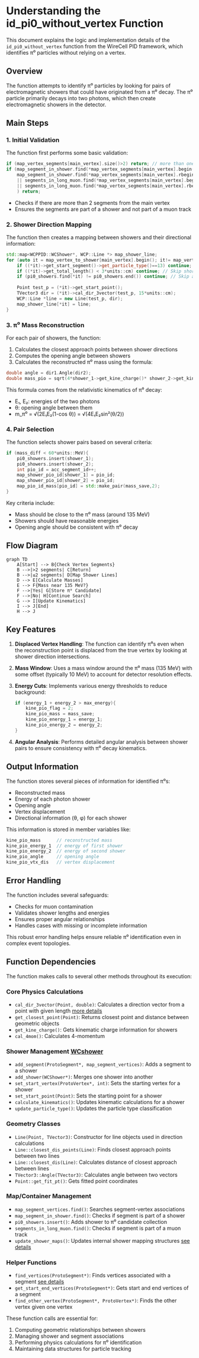 # Understanding the id_pi0_without_vertex Function

This document explains the logic and implementation details of the `id_pi0_without_vertex` function from the WireCell PID framework, which identifies π⁰ particles without relying on a vertex.

## Overview

The function attempts to identify π⁰ particles by looking for pairs of electromagnetic showers that could have originated from a π⁰ decay. The π⁰ particle primarily decays into two photons, which then create electromagnetic showers in the detector.

## Main Steps

### 1. Initial Validation

The function first performs some basic validation:

```cpp
if (map_vertex_segments[main_vertex].size()>2) return; // more than one shower
if (map_segment_in_shower.find(*map_vertex_segments[main_vertex].begin()) == map_segment_in_shower.end() &&
    map_segment_in_shower.find(*map_vertex_segments[main_vertex].rbegin()) == map_segment_in_shower.end()
    || segments_in_long_muon.find(*map_vertex_segments[main_vertex].begin()) != segments_in_long_muon.end()
    || segments_in_long_muon.find(*map_vertex_segments[main_vertex].rbegin()) != segments_in_long_muon.end() 
    ) return;
```

- Checks if there are more than 2 segments from the main vertex
- Ensures the segments are part of a shower and not part of a muon track

### 2. Shower Direction Mapping

The function then creates a mapping between showers and their directional information:

```cpp
std::map<WCPPID::WCShower*, WCP::Line *> map_shower_line;
for (auto it = map_vertex_to_shower[main_vertex].begin(); it!= map_vertex_to_shower[main_vertex].end(); it++){
    if ((*it)->get_start_segment()->get_particle_type()==13) continue; // Skip muons
    if ((*it)->get_total_length() < 3*units::cm) continue; // Skip short showers
    if (pi0_showers.find(*it) != pi0_showers.end()) continue; // Skip already identified π⁰s
    
    Point test_p = (*it)->get_start_point();
    TVector3 dir = (*it)->cal_dir_3vector(test_p, 15*units::cm);
    WCP::Line *line = new Line(test_p, dir);
    map_shower_line[*it] = line;
}
```

### 3. π⁰ Mass Reconstruction

For each pair of showers, the function:

1. Calculates the closest approach points between shower directions
2. Computes the opening angle between showers
3. Calculates the reconstructed π⁰ mass using the formula:

```cpp
double angle = dir1.Angle(dir2);
double mass_pio = sqrt(4*shower_1->get_kine_charge()* shower_2->get_kine_charge()*pow(sin(angle/2.),2));
```

This formula comes from the relativistic kinematics of π⁰ decay:
- E₁, E₂: energies of the two photons
- θ: opening angle between them
- m_π⁰ = √(2E₁E₂(1-cos θ)) = √(4E₁E₂sin²(θ/2))

### 4. Pair Selection

The function selects shower pairs based on several criteria:

```cpp
if (mass_diff < 60*units::MeV){
    pi0_showers.insert(shower_1);
    pi0_showers.insert(shower_2);
    int pio_id = acc_segment_id++;
    map_shower_pio_id[shower_1] = pio_id;
    map_shower_pio_id[shower_2] = pio_id;
    map_pio_id_mass[pio_id] = std::make_pair(mass_save,2);
}
```

Key criteria include:
- Mass should be close to the π⁰ mass (around 135 MeV)
- Showers should have reasonable energies
- Opening angle should be consistent with π⁰ decay

## Flow Diagram

```mermaid
graph TD
    A[Start] --> B{Check Vertex Segments}
    B -->|>2 segments| C[Return]
    B -->|≤2 segments| D[Map Shower Lines]
    D --> E[Calculate Masses]
    E --> F{Mass near 135 MeV?}
    F -->|Yes| G[Store π⁰ Candidate]
    F -->|No| H[Continue Search]
    G --> I[Update Kinematics]
    I --> J[End]
    H --> J
```

## Key Features

1. **Displaced Vertex Handling**: The function can identify π⁰s even when the reconstruction point is displaced from the true vertex by looking at shower direction intersections.

2. **Mass Window**: Uses a mass window around the π⁰ mass (135 MeV) with some offset (typically 10 MeV) to account for detector resolution effects.

3. **Energy Cuts**: Implements various energy thresholds to reduce background:
   ```cpp
   if (energy_1 + energy_2 > max_energy){
       kine_pio_flag = 2;
       kine_pio_mass = mass_save;
       kine_pio_energy_1 = energy_1;
       kine_pio_energy_2 = energy_2;
   }
   ```

4. **Angular Analysis**: Performs detailed angular analysis between shower pairs to ensure consistency with π⁰ decay kinematics.

## Output Information

The function stores several pieces of information for identified π⁰s:
- Reconstructed mass
- Energy of each photon shower
- Opening angle
- Vertex displacement
- Directional information (θ, φ) for each shower

This information is stored in member variables like:
```cpp
kine_pio_mass      // reconstructed mass
kine_pio_energy_1  // energy of first shower
kine_pio_energy_2  // energy of second shower
kine_pio_angle     // opening angle
kine_pio_vtx_dis   // vertex displacement
```

## Error Handling

The function includes several safeguards:
- Checks for muon contamination
- Validates shower lengths and energies
- Ensures proper angular relationships
- Handles cases with missing or incomplete information

This robust error handling helps ensure reliable π⁰ identification even in complex event topologies.

## Function Dependencies

The function makes calls to several other methods throughout its execution:

### Core Physics Calculations
- `cal_dir_3vector(Point, double)`: Calculates a direction vector from a point with given length [more details](../pattern_recognition/wcshower_pattern.md)
- `get_closest_point(Point)`: Returns closest point and distance between geometric objects
- `get_kine_charge()`: Gets kinematic charge information for showers
- `cal_4mom()`: Calculates 4-momentum 

### Shower Management [WCshower](../wcshower.md)
- `add_segment(ProtoSegment*, map_segment_vertices)`: Adds a segment to a shower
- `add_shower(WCShower*)`: Merges one shower into another
- `set_start_vertex(ProtoVertex*, int)`: Sets the starting vertex for a shower
- `set_start_point(Point)`: Sets the starting point for a shower
- `calculate_kinematics()`: Updates kinematic calculations for a shower
- `update_particle_type()`: Updates the particle type classification

### Geometry Classes
- `Line(Point, TVector3)`: Constructor for line objects used in direction calculations
- `Line::closest_dis_points(Line)`: Finds closest approach points between two lines
- `Line::closest_dis(Line)`: Calculates distance of closest approach between lines
- `TVector3::Angle(TVector3)`: Calculates angle between two vectors
- `Point::get_fit_pt()`: Gets fitted point coordinates

### Map/Container Management
- `map_segment_vertices.find()`: Searches segment-vertex associations
- `map_segment_in_shower.find()`: Checks if segment is part of a shower
- `pi0_showers.insert()`: Adds shower to π⁰ candidate collection
- `segments_in_long_muon.find()`: Checks if segment is part of a muon track
- `update_shower_maps()`: Updates internal shower mapping structures [see details](./update_shower_maps.md)

### Helper Functions
- `find_vertices(ProtoSegment*)`: Finds vertices associated with a segment [see details](../NeutrinoID/find_vertices.md)
- `get_start_end_vertices(ProtoSegment*)`: Gets start and end vertices of a segment
- `find_other_vertex(ProtoSegment*, ProtoVertex*)`: Finds the other vertex given one vertex

These function calls are essential for:
1. Computing geometric relationships between showers
2. Managing shower and segment associations
3. Performing physics calculations for π⁰ identification
4. Maintaining data structures for particle tracking